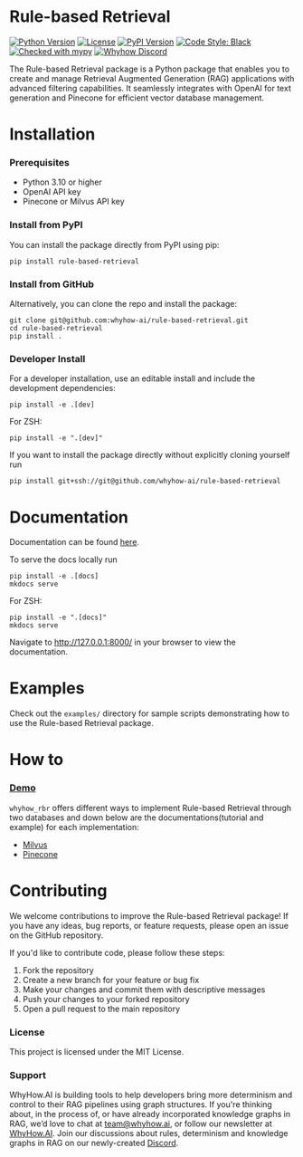 # Rule-based Retrieval

[![Python Version](https://img.shields.io/badge/python-3.10%2B-blue)](https://www.python.org/downloads/)
[![License](https://img.shields.io/badge/license-MIT-green)](https://opensource.org/licenses/MIT)
[![PyPI Version](https://img.shields.io/pypi/v/rule-based-retrieval)](https://pypi.org/project/rule-based-retrieval/)
[![Code Style: Black](https://img.shields.io/badge/code%20style-black-000000.svg)](https://github.com/psf/black)
[![Checked with mypy](https://img.shields.io/badge/mypy-checked-blue)](https://mypy-lang.org/)
[![Whyhow Discord](https://dcbadge.vercel.app/api/server/PAgGMxfhKd?compact=true&style=flat)](https://discord.gg/PAgGMxfhKd)

The Rule-based Retrieval package is a Python package that enables you to create and manage Retrieval Augmented Generation (RAG) applications with advanced filtering capabilities. It seamlessly integrates with OpenAI for text generation and Pinecone for efficient vector database management.

# Installation

### Prerequisites

- Python 3.10 or higher
- OpenAI API key
- Pinecone or Milvus API key

### Install from PyPI

You can install the package directly from PyPI using pip:

```shell
pip install rule-based-retrieval
```

### Install from GitHub

Alternatively, you can clone the repo and install the package:

```shell
git clone git@github.com:whyhow-ai/rule-based-retrieval.git
cd rule-based-retrieval
pip install .
```

### Developer Install

For a developer installation, use an editable install and include the development dependencies:

```shell
pip install -e .[dev]
```

For ZSH:

```shell
pip install -e ".[dev]"
```

If you want to install the package directly without explicitly cloning yourself
run

```shell
pip install git+ssh://git@github.com/whyhow-ai/rule-based-retrieval
```

# Documentation

Documentation can be found [here](https://whyhow-ai.github.io/rule-based-retrieval/).

To serve the docs locally run

```shell
pip install -e .[docs]
mkdocs serve
```

For ZSH:

```shell
pip install -e ".[docs]"
mkdocs serve
```

Navigate to http://127.0.0.1:8000/ in your browser to view the documentation.

# Examples

Check out the `examples/` directory for sample scripts demonstrating how to use the Rule-based Retrieval package.

# How to

### [Demo](https://www.loom.com/share/089101b455b34701875b9f362ba16b89)
`whyhow_rbr` offers different ways to implement Rule-based Retrieval through two databases and down below are the documentations(tutorial and example) for each implementation:

- [Milvus](docs/milvus.md) 
- [Pinecone](docs/pinecone.md)

# Contributing

We welcome contributions to improve the Rule-based Retrieval package! If you have any ideas, bug reports, or feature requests, please open an issue on the GitHub repository.

If you'd like to contribute code, please follow these steps:

1. Fork the repository
2. Create a new branch for your feature or bug fix
3. Make your changes and commit them with descriptive messages
4. Push your changes to your forked repository
5. Open a pull request to the main repository

### License

This project is licensed under the MIT License.

### Support

WhyHow.AI is building tools to help developers bring more determinism and control to their RAG pipelines using graph structures. If you're thinking about, in the process of, or have already incorporated knowledge graphs in RAG, we’d love to chat at team@whyhow.ai, or follow our newsletter at [WhyHow.AI](https://www.whyhow.ai/). Join our discussions about rules, determinism and knowledge graphs in RAG on our newly-created [Discord](https://discord.com/invite/9bWqrsxgHr).
